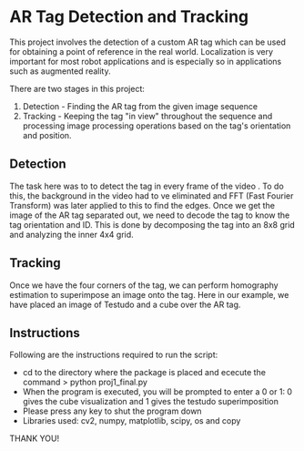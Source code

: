 # AR Tag Detection and Tracking 
<p>This project involves the detection of a custom AR tag which can be used for obtaining a point of reference in the real world. Localization is very important for most robot applications and is especially so in applications such as augmented reality.</p>

There are two stages in this project:
1. Detection - Finding the AR tag from the given image sequence
2. Tracking - Keeping the tag "in view" throughout the sequence and processing image processing operations based on the tag's orientation and position.

## Detection
The task here was to to detect the tag in every frame of the video . To do this, the background in the video had to ve eliminated and FFT (Fast Fourier Transform) was later applied to this to find the edges.
Once we get the image of the AR tag separated out, we need to decode the tag to know the tag orientation and ID. This is done by decomposing the tag into an 8x8 grid and analyzing the inner 4x4 grid.

## Tracking 
Once we have the four corners of the tag, we can perform homography estimation to superimpose an image onto the tag. Here in our example, we have placed an image of Testudo and a cube over the AR tag.

## Instructions
Following are the instructions required to run the script:
- cd to the directory where the package is placed and ececute the command > python proj1_final.py
- When the program is executed, you will be prompted to enter a 0 or 1: 0 gives the cube visualization and 1 gives the testudo superimposition
- Please press any key to shut the program down
- Libraries used: cv2, numpy, matplotlib, scipy, os and copy

THANK YOU!
